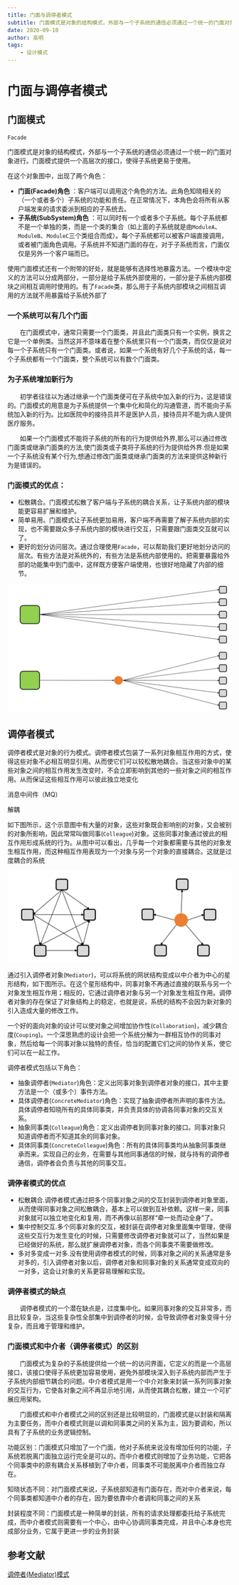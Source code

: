 ```yaml
---
title: 门面与调停者模式
subtitle: 门面模式是对象的结构模式，外部与一个子系统的通信必须通过一个统一的门面对象进行。门面模式提供一个高层次的接口，使得子系统更易于使用。调停者模式是对象的行为模式。调停者模式包装了一系列对象相互作用的方式，使得这些对象不必相互明显引用。从而使它们可以较松散地耦合。
date: 2020-09-10
author: 高明
tags:
	- 设计模式
---
```




# 门面与调停者模式



## 门面模式

`Facade`

门面模式是对象的结构模式，外部与一个子系统的通信必须通过一个统一的门面对象进行。门面模式提供一个高层次的接口，使得子系统更易于使用。

在这个对象图中，出现了两个角色：

- **门面(Facade)角色** ：客户端可以调用这个角色的方法。此角色知晓相关的（一个或者多个）子系统的功能和责任。在正常情况下，本角色会将所有从客户端发来的请求委派到相应的子系统去。
- **子系统(SubSystem)角色** ：可以同时有一个或者多个子系统。每个子系统都不是一个单独的类，而是一个类的集合（如上面的子系统就是由`ModuleA`、`ModuleB`、`ModuleC`三个类组合而成）。每个子系统都可以被客户端直接调用，或者被门面角色调用。子系统并不知道门面的存在，对于子系统而言，门面仅仅是另外一个客户端而已。

使用门面模式还有一个附带的好处，就是能够有选择性地暴露方法。一个模块中定义的方法可以分成两部分，一部分是给子系统外部使用的，一部分是子系统内部模块之间相互调用时使用的。有了`Facade`类，那么用于子系统内部模块之间相互调用的方法就不用暴露给子系统外部了

### 一个系统可以有几个门面

　　在门面模式中，通常只需要一个门面类，并且此门面类只有一个实例，换言之它是一个单例类。当然这并不意味着在整个系统里只有一个门面类，而仅仅是说对每一个子系统只有一个门面类。或者说，如果一个系统有好几个子系统的话，每一个子系统都有一个门面类，整个系统可以有数个门面类。

### 为子系统增加新行为

　　初学者往往以为通过继承一个门面类便可在子系统中加入新的行为，这是错误的。门面模式的用意是为子系统提供一个集中化和简化的沟通管道，而不能向子系统加入新的行为。比如医院中的接待员并不是医护人员，接待员并不能为病人提供医疗服务。

　　如果一个门面模式不能将子系统的所有的行为提供给外界,那么可以通过修改门面类或继承门面类的方法,使门面类或子类将子系统的行为提供给外界.但是如果一个子系统没有某个行为,想通过修改门面类或继承门面类的方法来提供这种新行为是错误的。

### 门面模式的优点：

- 松散耦合。门面模式松散了客户端与子系统的耦合关系，让子系统内部的模块能更容易扩展和维护。
- 简单易用。门面模式让子系统更加易用，客户端不再需要了解子系统内部的实现，也不需要跟众多子系统内部的模块进行交互，只需要跟门面类交互就可以了。
- 更好的划分访问层次。通过合理使用`Facade`，可以帮助我们更好地划分访问的层次。有些方法是对系统外的，有些方法是系统内部使用的。把需要暴露给外部的功能集中到门面中，这样既方便客户端使用，也很好地隐藏了内部的细节。

![image-20210914130221767](门面与调停者模式/image-20210914130221767-16315957434371.png)

## 调停者模式

调停者模式是对象的行为模式。调停者模式包装了一系列对象相互作用的方式，使得这些对象不必相互明显引用。从而使它们可以较松散地耦合。当这些对象中的某些对象之间的相互作用发生改变时，不会立即影响到其他的一些对象之间的相互作用。从而保证这些相互作用可以彼此独立地变化

消息中间件（MQ）

解耦

如下图所示，这个示意图中有大量的对象，这些对象既会影响别的对象，又会被别的对象所影响，因此常常叫做同事(`Colleague`)对象。这些同事对象通过彼此的相互作用形成系统的行为。从图中可以看出，几乎每一个对象都需要与其他的对象发生相互作用，而这种相互作用表现为一个对象与另一个对象的直接耦合。这就是过度耦合的系统

![image-20210914130605346](门面与调停者模式/image-20210914130605346-16315959671822.png)

通过引入调停者对象(`Mediator`)，可以将系统的网状结构变成以中介者为中心的星形结构，如下图所示。在这个星形结构中，同事对象不再通过直接的联系与另一个对象发生相互作用；相反的，它通过调停者对象与另一个对象发生相互作用。调停者对象的存在保证了对象结构上的稳定，也就是说，系统的结构不会因为新对象的引入造成大量的修改工作。

一个好的面向对象的设计可以使对象之间增加协作性(`Collaboration`)，减少耦合度(`Couping`)。一个深思熟虑的设计会把一个系统分解为一群相互协作的同事对象，然后给每一个同事对象以独特的责任，恰当的配置它们之间的协作关系，使它们可以在一起工作。

调停者模式包括以下角色：

- 抽象调停者(`Mediator`)角色：定义出同事对象到调停者对象的接口，其中主要方法是一个（或多个）事件方法。
- 具体调停者(`ConcreteMediator`)角色：实现了抽象调停者所声明的事件方法。具体调停者知晓所有的具体同事类，并负责具体的协调各同事对象的交互关系。
- 抽象同事类(`Colleague`)角色：定义出调停者到同事对象的接口。同事对象只知道调停者而不知道其余的同事对象。
- 具体同事类(`ConcreteColleague`)角色：所有的具体同事类均从抽象同事类继承而来。实现自己的业务，在需要与其他同事通信的时候，就与持有的调停者通信，调停者会负责与其他的同事交互。

### 调停者模式的优点

- 松散耦合.调停者模式通过把多个同事对象之间的交互封装到调停者对象里面，从而使得同事对象之间松散耦合，基本上可以做到互补依赖。这样一来，同事对象就可以独立地变化和复用，而不再像以前那样“牵一处而动全身”了。
- 集中控制交互.多个同事对象的交互，被封装在调停者对象里面集中管理，使得这些交互行为发生变化的时候，只需要修改调停者对象就可以了，当然如果是已经做好的系统，那么就扩展调停者对象，而各个同事类不需要做修改。
- 多对多变成一对多.没有使用调停者模式的时候，同事对象之间的关系通常是多对多的，引入调停者对象以后，调停者对象和同事对象的关系通常变成双向的一对多，这会让对象的关系更容易理解和实现。

### 调停者模式的缺点

　　调停者模式的一个潜在缺点是，过度集中化。如果同事对象的交互非常多，而且比较复杂，当这些复杂性全部集中到调停者的时候，会导致调停者对象变得十分复杂，而且难于管理和维护。

### 门面模式和中介者（调停者模式）的区别

　　门面模式为复杂的子系统提供给一个统一的访问界面，它定义的而是一个高层接口，该接口使得子系统更加容易使用，避免外部模块深入到子系统内部而产生于子系统内部细节耦合的问题。中介者模式是用一个中介对象来封装一系列同事对象的交互行为，它使各对象之间不再显示地引用，从而使其耦合松散，建立一个可扩展应用架构。

　　门面模式和中介者模式之间的区别还是比较明显的，门面模式是以封装和隔离为主要任务，而中介者模式则是以调和同事类之间的关系为主，因为要调和，所以具有了子系统的业务逻辑控制。

   功能区别：门面模式只增加了一个门面，他对子系统来说没有增加任何的功能，子系统若脱离门面独立运行完全是可以的。而中介者模式则增加了业务功能，它把各个同事类中的原有耦合关系移植到了中介者，同事类不可能脱离中介者而独立存在。

   知晓状态不同：对门面模式来说，子系统部知道有门面存在，而对中介者来说，每个同事类都知道中介者的存在，因为要依靠中介者调和同事之间的关系

   封装程度不同：门面模式是一种简单的封装，所有的请求处理都委托给子系统完成，而中介者模式则需要有一个中心，由中心协调同事类完成，并且中心本身也完成部分业务，它属于更进一步的业务封装

## 参考文献

[调停者(Mediator)模式](https://www.cnblogs.com/wxgblogs/p/5666016.html)